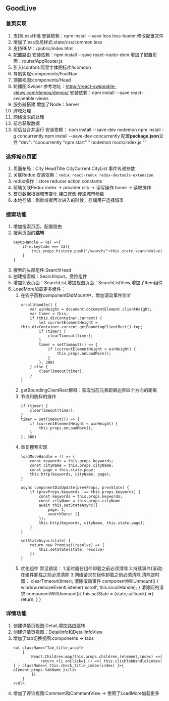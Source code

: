 ## GoodLive

### 首页实现
1. 支持Less环境
    安装依赖：npm install --save less less-loader
    修改配置文件
2. 增加了less全局样式:state/css/common.less
3. 支持REM：/public/index.html
4. 配置路由
    安装依赖：npm install --save react-router-dom
    增加了配置页面：router/AppRouter.js
5. 引入iconfont:阿里字体图标库/icomoon
6. 导航实现:components/FootNav
7. 顶部视图:components/Head
8. 轮播图:Swiper
    参考地址：https://react-swipeable-views.com/demos/demos/
    安装依赖：npm install --save react-swipeable-views
9. 服务器搭建
    增加了Node：Server
10. 跨域处理
11. 网络请求的处理
12. 前台获取数据
13. 前后台合并运行
    安装依赖：
        npm install --save-dev nodemon
        npm install -g concurrently
        npm install --save-dev concurrently
    配置**package.json**文件
    "dev": "concurrently \"npm start\" \" nodemon mock/index.js \""

### 选择城市页面
1. 页面布局：City  HeadTitle   CityCurrent   CityList
    事件传递参数
2. 关联Redux
    安装依赖：`redux react-redux redux-devtools-extension`
3. redux操作：store  reducer  action constants
4. 前端关联Redux
    index -> provider  city -> 读写操作   home -> 读取操作
5. 首页数据根据城市变化 接口修改  传递城市参数
6. 本地存储：刷新或者再次进入的时候，存储用户选择城市

### 搜索功能
1. 增加搜索页面，配置路由
2. 搜索页面的**跳转**
    ```
    keyUpHandle = (e) =>{
        if(e.keyCode === 13){
            this.props.history.push("/search/"+this.state.searchValue)
        }
    }
    ```
3. 搜索的头部组件:SearchHead
4. 创建搜索框：SearchInput，受控组件
5. 增加列表页面：SearchList,增加视图页面：SearchListView,增加了Item组件
6. LoadMore加载更多组件：
    1. 在钩子函数componentDidMount中，增加滚动事件监听
        ```
        srcollHandle() {
            var winHeight = document.documentElement.clientHeight;
            var timer = this;
            if (this.divContainer.current) {
                let currentElementHeight = this.divContainer.current.getBoundingClientRect().top;
                if (timer) {
                    clearTimeout(timer);
                }
                timer = setTimeout(() => {
                    if (currentElementHeight < winHeight) {
                        this.props.onLoadMore();
                    }
                }, 300)
            } else {
                clearTimeout(timer);
            }
        }
        ```
    2. getBoundingClientRect解释：获取当前元素距离边界四个方向的距离
    3. 节流和防抖的操作
        ```
        if (timer) {
            clearTimeout(timer);
        }
        timer = setTimeout(() => {
            if (currentElementHeight < winHeight) {
                this.props.onLoadMore();
            }
        }, 300)
        ```
    4. 重复搜索实现
        ```
        loadMoreHandle = () => {
            const keywords = this.props.keywords;
            const cityName = this.props.cityName;
            const page = this.state.page;
            this.http(keywords, cityName, page);
        }
        ```
        ```
        async componentDidUpdate(prevProps, prevState) {
            if (prevProps.keywords !== this.props.keywords) {
                const keywords = this.props.keywords;
                const cityName = this.props.cityName
                await this.setStateAsync({
                    page: 1,
                    searchData: []
                });
                this.http(keywords, cityName, this.state.page);
            }
        }

        setStateAsync(state) {
            return new Promise((resolve) => {
                this.setState(state, resolve)
            })
        }
        ```
    5. 优化组件
        常见错误：
            1.定时器在组件卸载之前必须清除
            2.持续事件(滚动)在组件卸载之前必须清除
            3.网络请求在组件卸载之前必须清除
        清除定时器：
            clearTimeout(timer);
        清除滚动事件
            componentWillUnmount() {
                window.removeEventListener('scroll', this.srcollHandle);
            }
        清除网络请求
            componentWillUnmount(){
                this.setState = (state,callback) =>{
                    return;
                }
            }

### 详情功能
1. 创建详情页视图:Detail,增加路由跳转
2. 创建详情页视图：DetailInfo和DetailInfoView
3. 增加了tab切换视图:components -> tabs
    ```
    <ul className="Tab_title_wrap">
        {
            React.Children.map(this.props.children,(element,index) =>{
                return <li onClick={ () =>{ this.clickTabHandle(index) } } className={ this.check_title_index(index) }>{ element.props.tabName }</li>
            })
        }
    </ul>
    ```
4. 增加了评论视图:Comment和CommentView -> 使用了LoadMore加载更多

